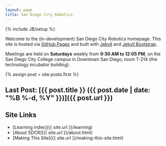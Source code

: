 ```yaml
---
layout: page
title: San Diego City Robotics
---
```

{% include JB/setup %}

Welcome to the (in-development) San Diego City Robotics homepage. This site is hosted via [GitHub Pages](https://pages.github.com) and built with [Jekyll](http://jekyllrb.com/) and [Jekyll Bootstrap](http://jekyllbootstrap.com/).

Meetings are held on **Saturdays** weekly from **9:30 AM to 12:05 PM**, on the San Diego City College campus in Downtown San Diego, room T-214 (the technology incubator building).

{% assign post = site.posts.first %}

Last Post: [{{ post.title }} ({{ post.date | date: "%B %-d, %Y" }})]({{ post.url }})
---------------------------------------------

Site Links
----------

- [Learning index]({{ site.url }}/learning)
- [About SDCR]({{ site.url }}/about.html)
- [Making This Site]({{ site.url }}/making-this-site.html)
